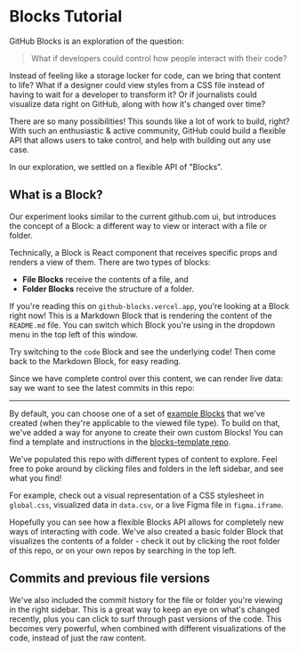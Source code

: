 # Blocks Tutorial

GitHub Blocks is an exploration of the question:

> What if developers could control how people interact with their code?

Instead of feeling like a storage locker for code, can we bring that content to life? What if a designer could view styles from a CSS file instead of having to wait for a developer to transform it? Or if journalists could visualize data right on GitHub, along with how it's changed over time?

There are so many possibilities! This sounds like a lot of work to build, right? With such an enthusiastic & active community, GitHub could build a flexible API that allows users to take control, and help with building out any use case.

In our exploration, we settled on a flexible API of "Blocks".

## What is a Block?

Our experiment looks similar to the current github.com ui, but introduces the concept of a Block: a different way to view or interact with a file or folder.

Technically, a Block is React component that receives specific props and renders a view of them. There are two types of blocks:

- **File Blocks** receive the contents of a file, and
- **Folder Blocks** receive the structure of a folder.

If you're reading this on `github-blocks.vercel.app`, you're looking at a Block right now! This is a Markdown Block that is rendering the content of the `README.md` file. You can switch which Block you're using in the dropdown menu in the top left of this window.

Try switching to the `code` Block and see the underlying code! Then come back to the Markdown Block, for easy reading.

Since we have complete control over this content, we can render live data: say we want to see the latest commits in this repo:

<Commits />

---

By default, you can choose one of a set of [example Blocks](https://github.com/githubnext/blocks-examples) that we've created (when they're applicable to the viewed file type). To build on that, we've added a way for anyone to create their own custom Blocks! You can find a template and instructions in the [blocks-template repo](https://github.com/githubnext/blocks-template).

We've populated this repo with different types of content to explore. Feel free to poke around by clicking files and folders in the left sidebar, and see what you find!

For example, check out a visual representation of a CSS stylesheet in `global.css`, visualized data in `data.csv`, or a live Figma file in `figma.iframe`.

Hopefully you can see how a flexible Blocks API allows for completely new ways of interacting with code. We've also created a basic folder Block that visualizes the contents of a folder - check it out by clicking the root folder of this repo, or on your own repos by searching in the top left.

## Commits and previous file versions

We've also included the commit history for the file or folder you're viewing in the right sidebar. This is a great way to keep an eye on what's changed recently, plus you can click to surf through past versions of the code. This becomes very powerful, when combined with different visualizations of the code, instead of just the raw content.
